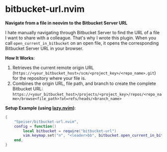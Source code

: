 # bitbucket-url.nvim
**Navigate from a file in neovim to the Bitbucket Server URL**

I hate manually navigating through Bitbucket Server to find the URL of a file I want to share with a colleague. That's why I wrote this plugin. When you call `open_current_in_bitbucket` on an open file, it opens the corresponding Bitbucket Server URL in your browser.

**How It Works**:
1. Retrieves the current remote origin URL (`https://<your_bitbucket_host>/scm/<project_key>/<repo_name>.git`) for the repository where your file is.
2. Combines the origin URL, file path, and branch to create the complete Bitbucket URL: `https://<your_bitbucket_host>/projects/<project_key>/repos/<repo_name>/browse<file_path>?at=refs/heads/<branch_name>`

**Setup Example (using [lazy.nvim](https://github.com/folke/lazy.nvim))**:
```lua
{
    "Speiser/bitbucket-url.nvim",
    config = function()
        local bitbucket = require("bitbucket-url")
        vim.keymap.set("n", "<leader>bb", bitbucket.open_current_in_bitbucket, {})
    end,
}
```
